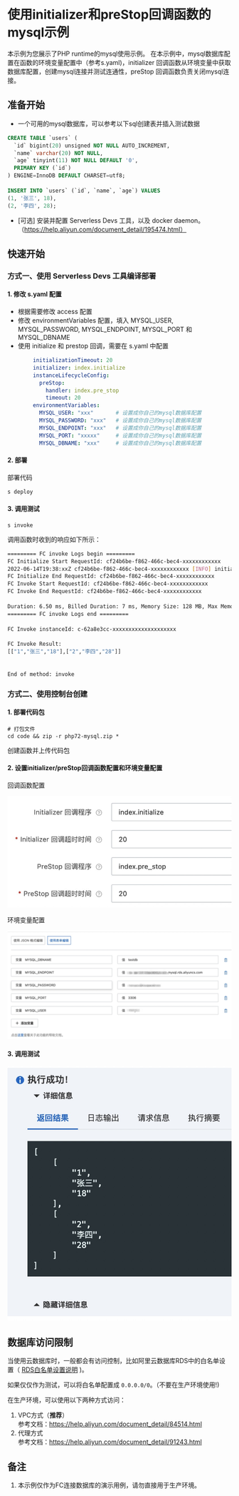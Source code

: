 # 使用initializer和preStop回调函数的mysql示例
本示例为您展示了PHP runtime的mysql使用示例。
在本示例中，mysql数据库配置在函数的环境变量配置中（参考s.yaml)，initializer 回调函数从环境变量中获取数据库配置，创建mysql连接并测试连通性，preStop 回调函数负责关闭mysql连接。


## 准备开始
- 一个可用的mysql数据库，可以参考以下sql创建表并插入测试数据

```sql
CREATE TABLE `users` (
  `id` bigint(20) unsigned NOT NULL AUTO_INCREMENT,
  `name` varchar(20) NOT NULL,
  `age` tinyint(11) NOT NULL DEFAULT '0',
  PRIMARY KEY (`id`)
) ENGINE=InnoDB DEFAULT CHARSET=utf8;

INSERT INTO `users` (`id`, `name`, `age`) VALUES
(1, '张三', 18),
(2, '李四', 28);
```

- [可选] 安装并配置 Serverless Devs 工具，以及 docker daemon。（https://help.aliyun.com/document_detail/195474.html）

## 快速开始
### 方式一、使用 Serverless Devs 工具编译部署

#### 1. 修改 s.yaml 配置
- 根据需要修改 access 配置
- 修改 environmentVariables 配置，填入 MYSQL_USER, MYSQL_PASSWORD, MYSQL_ENDPOINT, MYSQL_PORT 和 MYSQL_DBNAME
- 使用 initialize 和 prestop 回调，需要在 s.yaml 中配置

```yaml
        initializationTimeout: 20
        initializer: index.initialize
        instanceLifecycleConfig:
          preStop:
            handler: index.pre_stop
            timeout: 20
        environmentVariables:
          MYSQL_USER: "xxx"       # 设置成你自己的mysql数据库配置
          MYSQL_PASSWORD: "xxx"   # 设置成你自己的mysql数据库配置
          MYSQL_ENDPOINT: "xxx"   # 设置成你自己的mysql数据库配置
          MYSQL_PORT: "xxxxx"     # 设置成你自己的mysql数据库配置
          MYSQL_DBNAME: "xxx"     # 设置成你自己的mysql数据库配置
```

#### 2. 部署

部署代码
```bash
s deploy
```

#### 3. 调用测试

```shell
s invoke
```

调用函数时收到的响应如下所示：

```bash
========= FC invoke Logs begin =========
FC Initialize Start RequestId: cf24b6be-f862-466c-bec4-xxxxxxxxxxxx
2022-06-14T19:38:xxZ cf24b6be-f862-466c-bec4-xxxxxxxxxxxx [INFO] initializing done
FC Initialize End RequestId: cf24b6be-f862-466c-bec4-xxxxxxxxxxxx
FC Invoke Start RequestId: cf24b6be-f862-466c-bec4-xxxxxxxxxxxx
FC Invoke End RequestId: cf24b6be-f862-466c-bec4-xxxxxxxxxxxx

Duration: 6.50 ms, Billed Duration: 7 ms, Memory Size: 128 MB, Max Memory Used: 42.37 MB
========= FC invoke Logs end =========

FC Invoke instanceId: c-62a8e3cc-xxxxxxxxxxxxxxxxxxxx

FC Invoke Result:
[["1","张三","18"],["2","李四","28"]]


End of method: invoke
```

### 方式二、使用控制台创建

#### 1. 部署代码包

```shell
# 打包文件
cd code && zip -r php72-mysql.zip *
```

创建函数并上传代码包

#### 2. 设置initializer/preStop回调函数配置和环境变量配置

回调函数配置

![img_1.png](assets/lifecycle.jpg)

环境变量配置

![img_2.png](assets/env.jpg)

#### 3. 调用测试
![img_3.png](assets/result.jpg)

## 数据库访问限制
当使用云数据库时，一般都会有访问控制，比如阿里云数据库RDS中的白名单设置（ [RDS白名单设置说明](https://help.aliyun.com/document_detail/43185.html?spm=5176.19908528.help.dexternal.6c721450iLu0jH) )。

如果仅仅作为测试，可以将白名单配置成 `0.0.0.0/0`。（不要在生产环境使用!)

在生产环境，可以使用以下两种方式访问：

1. VPC方式（**推荐**） <br>
参考文档：https://help.aliyun.com/document_detail/84514.html
2. 代理方式<br>
参考文档：https://help.aliyun.com/document_detail/91243.html

## 备注
1. 本示例仅作为FC连接数据库的演示用例，请勿直接用于生产环境。
